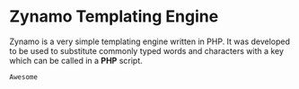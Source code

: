 # Zynamo Templating Engine
Zynamo is a very simple templating engine written in PHP. It was developed to be used to substitute commonly typed words and characters with a key which can be called in a <strong>PHP</strong> script.  

`Awesome`